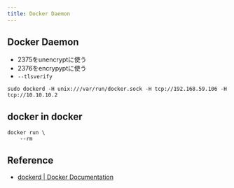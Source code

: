 ```yaml
---
title: Docker Daemon
---
```


## Docker Daemon

* 2375をunencryptに使う
* 2376をencrypyptに使う
* `--tlsverify`

```
sudo dockerd -H unix:///var/run/docker.sock -H tcp://192.168.59.106 -H tcp://10.10.10.2
```

## docker in docker


```
docker run \
    --rm
```

## Reference
* [dockerd | Docker Documentation](https://docs.docker.com/engine/reference/commandline/dockerd/)
